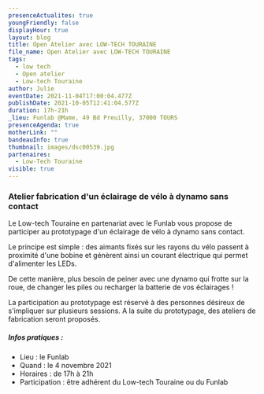 ```yaml
---
presenceActualites: true
youngFriendly: false
displayHour: true
layout: blog
title: Open Atelier avec LOW-TECH TOURAINE
file_name: Open Atelier avec LOW-TECH TOURAINE
tags:
  - low tech
  - Open atelier
  - Low-tech Touraine
author: Julie
eventDate: 2021-11-04T17:00:04.477Z
publishDate: 2021-10-05T12:41:04.577Z
duration: 17h-21h
_lieu: Funlab @Mame, 49 Bd Preuilly, 37000 TOURS
presenceAgenda: true
motherLink: ""
bandeauInfo: true
thumbnail: images/dsc00539.jpg
partenaires:
  - Low-Tech Touraine
visible: true
---
```

### Atelier fabrication d'un éclairage de vélo à dynamo sans contact

Le Low-tech Touraine en partenariat avec le Funlab vous propose de participer au prototypage d'un éclairage de vélo à dynamo sans contact. 

Le principe est simple : des aimants fixés sur les rayons du vélo passent à proximité d'une bobine et génèrent ainsi un courant électrique qui permet d'alimenter les LEDs. 

De cette manière, plus besoin de peiner avec une dynamo qui frotte sur la roue, de changer les piles ou recharger la batterie de vos éclairages ! 

La participation au prototypage est réservé à des personnes désireux de s'impliquer sur plusieurs sessions. A la suite du prototypage, des ateliers de fabrication seront proposés. 

##### Infos pratiques : 

* Lieu : le Funlab
* Quand : le 4 novembre 2021
* Horaires : de 17h à 21h
* Participation : être adhérent du Low-tech Touraine ou du Funlab